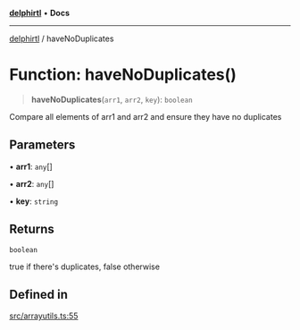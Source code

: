 [**delphirtl**](../README.md) • **Docs**

***

[delphirtl](../globals.md) / haveNoDuplicates

# Function: haveNoDuplicates()

> **haveNoDuplicates**(`arr1`, `arr2`, `key`): `boolean`

Compare all elements of arr1 and arr2 and ensure they have no duplicates

## Parameters

• **arr1**: `any`[]

• **arr2**: `any`[]

• **key**: `string`

## Returns

`boolean`

true if there's duplicates, false otherwise

## Defined in

[src/arrayutils.ts:55](https://github.com/chuacw/delphirtl/blob/d71b924f22790501bc0f05faa45f3a3158bae305/src/arrayutils.ts#L55)
